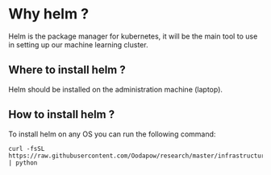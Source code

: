 # Why helm ?

Helm is the package manager for kubernetes, it will be the main tool to use in setting up our machine learning cluster.

## Where to install helm ?

Helm should be installed on the administration machine (laptop).

## How to install helm ?

To install helm on any OS you can run the following command:

```
curl -fsSL https://raw.githubusercontent.com/Oodapow/research/master/infrastructure/helm/main.py | python
```